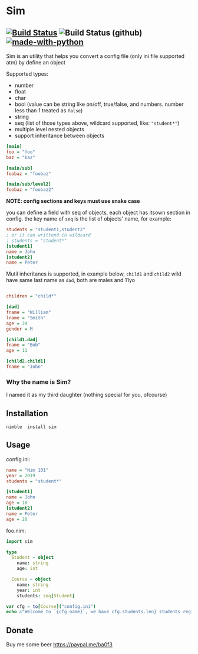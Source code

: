 # Sim

[![Build Status](https://travis-ci.org/ba0f3/sim.nim.svg?branch=master)](https://travis-ci.org/ba0f3/sim.nim) ![Build Status (github)](https://github.com/ba0f3/sim.nim/workflows/Build/badge.svg) [![made-with-python](https://img.shields.io/badge/Made%20with-Nim-ffc200.svg)](https://nim-lang.org/)
-------

Sim is an utility that helps you convert a config file (only ini file supported atm) by define an object

Supported types:
- number
- float
- char
- bool (value can be string like on/off, true/false, and numbers. number less than 1 treated as `false`)
- string
- seq (list of those types above, wildcard supported, like: `"student*"`)
- multiple level nested objects
- support inheritance between objects
```ini
[main]
foo = "foo"
baz = "baz"

[main/sub]
foobaz = "foobaz"

[main/sub/level2]
foobaz = "foobaz2"
```

**NOTE: config sections and keys must use snake case**

you can define a field with seq of objects, each object has itsown section in config. the key name of `seq` is the list of objects' name, for example:
```ini
students = "student1,student2"
; or it can writtend in wildcard
; students = "student*"
[student1]
name = John
[student2]
name = Peter
```
Mutil inheritanes is supported, in example below, `child1` and `child2` wild have same last name as `dad`, both are males and 11yo
```ini

children = "child*"

[dad]
fname = "William"
lname = "Smith"
age = 34
gender = M

[child1.dad]
fname = "Bob"
age = 11

[child2.child1]
fname = "John"

```


### Why the name is Sim?
I named it as my third daughter (nothing special for you, ofcourse)


Installation
------------

```shell
nimble  install sim
```

Usage
-----
config.ini:
```ini
name = "Nim 101"
year = 2019
students = "student*"

[student1]
name = John
age = 18
[student2]
name = Peter
age = 20
```
foo.nim:
```nim
import sim

type
  Student = object
    name: string
    age: int

  Course = object
    name: string
    year: int
    students: seq[Student]

var cfg = to[Course]("config.ini")
echo &"Welcome to `{cfg.name}`, we have cfg.students.len} students registered"
```

Donate
-----

Buy me some beer https://paypal.me/ba0f3
